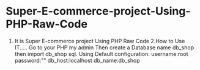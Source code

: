 # Super-E-commerce-project-Using-PHP-Raw-Code
1. It is Super E-commerce project Using PHP Raw Code  2.How to Use IT..... Go to your PHP my admin Then create a Database name db_shop then import db_shop sql. Using Default  configuration: username:root password:"" db_host:localhost db_name:db_shop
